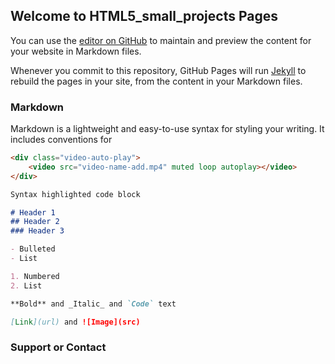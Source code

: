 ## Welcome to HTML5_small_projects Pages

You can use the [editor on GitHub](https://github.com/suhaga7/HTML5_small_projects/blob/main/README.md) to maintain and preview the content for your website in Markdown files.

Whenever you commit to this repository, GitHub Pages will run [Jekyll](https://jekyllrb.com/) to rebuild the pages in your site, from the content in your Markdown files.

### Markdown

Markdown is a lightweight and easy-to-use syntax for styling your writing. It includes conventions for

```markdown
<div class="video-auto-play">
    <video src="video-name-add.mp4" muted loop autoplay></video>
</div>

Syntax highlighted code block

# Header 1
## Header 2
### Header 3

- Bulleted
- List

1. Numbered
2. List

**Bold** and _Italic_ and `Code` text

[Link](url) and ![Image](src)

```
### Support or Contact

